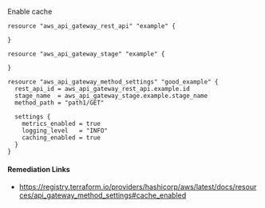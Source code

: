 
Enable cache

```hcl
resource "aws_api_gateway_rest_api" "example" {

}

resource "aws_api_gateway_stage" "example" {

}

resource "aws_api_gateway_method_settings" "good_example" {
  rest_api_id = aws_api_gateway_rest_api.example.id
  stage_name  = aws_api_gateway_stage.example.stage_name
  method_path = "path1/GET"

  settings {
    metrics_enabled = true
    logging_level   = "INFO"
    caching_enabled = true
  }
}
```

#### Remediation Links
 - https://registry.terraform.io/providers/hashicorp/aws/latest/docs/resources/api_gateway_method_settings#cache_enabled

